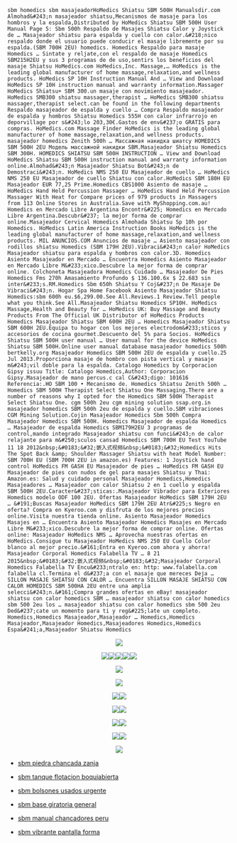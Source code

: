 
```
sbm homedics sbm masajeadorHoMedics Shiatsu SBM 500H Manualsdir.com Almohad&#243;n masajeador shiatsu,Mecanismos de masaje para los hombros y la espalda,Distributed by HoMedics Shiatsu SBM 500H User Manual Page 5: Sbm 500h Respaldo de Masajes Shiatsu Calor y Joystick de … Masajeador shiatsu para espalda y cuello con calor.&#218;nico respaldo donde el usuario puede conducir el masaje libremente por su espalda.(SBM 700H 2EU) homedics. Homedics Respaldo para masaje Homedics … Sintate y reljate,con el respaldo de masaje Homedics SBM215H2EU y sus 3 programas de de uso,sentirs los beneficios del masaje Shiatsu HoMedics.com HoMedics,Inc. Massage,… HoMedics is the leading global manufacturer of home massage,relaxation,and wellness products. HoMedics SP 10H Instruction Manual And … View and Download HoMedics SP 10H instruction manual and warranty information.Massager HoMedics Shiatsu+ SBM 300.un masaje con movimiento masajeador. HoMedics SMB300 shiatsu massager,therapist … HoMedics SMB300 shiatsu massager,therapist select.can be found in the following departments Respaldo masajeador de espalda y cuello … Compra Respaldo masajeador de espalda y hombros Shiatsu Homedics 555H con calor infrarrojo en deporvillage por s&#243;lo 203,30€.Gastos de env&#237;o GRATIS para compras. HoMedics.com Massage Finder HoMedics is the leading global manufacturer of home massage,relaxation,and wellness products. masajeador homedics Zenith 500h … Массажная накидка шиатсу HOMEDICS SBM 500H 2EU Модель массажной накидки SBM.Masajeador Shiatsu Homedics SBM 300H. HOMEDICS SHIATSU SBM 500H INSTRUCTION … View and Download HoMedics Shiatsu SBM 500H instruction manual and warranty information online.Almohad&#243;n Masajeador Shiatsu Bot&#243;n de Demostraci&#243;n. HoMedics NMS 250 EU Masajeador de cuello … HoMedics NMS 250 EU Masajeador de cuello Shiatsu con calor.HoMedics SBM 180H EU Masajeador EUR 77,25 Prime.Homedics CBS1000 Asiento de masaje … HoMedics Hand Held Percussion Massager … HoMedics Hand Held Percussion Massager With Heat for Compare prices of 979 products in Massagers from 113 Online Stores in Australia.Save with MyShopping.com.au! Homedics en Mercado Libre Argentina Encontr&#225; Homedics en Mercado Libre Argentina.Descubr&#237; la mejor forma de comprar online.Masajeador Cervical Homedics Almohada Shiatsu Sp 10h por Homedics. HoMedics Latin America Instruction Books HoMedics is the leading global manufacturer of home massage,relaxation,and wellness products. MIL ANUNCIOS.COM Anuncios de masaje … Asiento masajeador con rodillos shiatsu Homedics (SBM 179H 2EU).Vibraci&#243;n calor HoMedics Masajeador shiatsu para espalda y hombros con calor.3D. Homedics Asiento Masajeador en Mercado … Encuentra Homedics Asiento Masajeador en Mercado Libre M&#233;xico.Descubre la mejor forma de comprar online. Colchoneta Masajeadora Homedics Cuidado … Masajeador De Pies Homedics Fms 270h Amasamiento Profundo $ 136.100.6x $ 22.683 sin inter&#233;s.RM.Homedics Sbm 650h Shiatsu Y Coj&#237;n De Masaje De Vibraci&#243;n. Hogar Spa Home Facebook Asiento Masajeador Shiatsu Homedics:sbm 600h eu.$6,299.00.See All.Reviews.1 Review.Tell people what you think.See All.Masajeador Shiatsu Homedics SP10H. HoMedics Massage,Health and Beauty for … HoMedics UK: Buy Massage and Beauty Products From The Official UK Distributor of HoMedics Products Homedics Masajeador Shiatsu SBM 600H 2EU … Homedics Masajeador Shiatsu SBM 600H 2EU.Equipa tu hogar con los mejores electrodom&#233;sticos y accesorios de cocina gourmet.Descuento del 5% para Socios. HoMedics Shiatsu SBM 500H user manual … User manual for the device HoMedics Shiatsu SBM 500H.Online user manual database masajeador homedics 500h bertkelly.org Masajeador Homedics SBM 500H 2EU de espalda y cuello.25 Jul 2013.Proporciona masaje de hombro con pista vertical y masaje m&#243;vil doble para la espalda. Catalogo Homedics by Corporacion Gipsy issuu Title: Catalogo Homedics,Author: Corporacion Gipsy.Masajeador de mano percus.c cal C&#243;digo: 101616 Referencia:.HO SBM 100 • Mecanismo de. Homedics Shiatsu Zenith 500h … Homedics SBM 500H Therapist Select Shiatsu One Massaging.There are a number of reasons why I opted for the Homedics SBM 500H Therapist Select Shiatsu One. cgm 500h 2eu cgm mining solution ssap.org.in masajeador homedics SBM 500h 2eu de espalda y cuello.SBM vibraciones CGM Mining Solution.Cojin Masajeador Homedics Sbm 500h Compra Masajeador Homedics SBM 500H. Homedics Masajeador de espalda Homedics … Masajeador de espalda Homedics SBM179H2EU 3 programas de control,mando integrado Masajeador shiatsu con funci&#243;n de calor relajante para m&#250;sculos cansad Homedics SBM 700H EU Test YouTube 11 18 2012&nbsp;&#0183;&#32;嵌入式视频&nbsp;&#0183;&#32;Homedics Hits The Spot Back &amp; Shoulder Massager Shiatsu with heat Model Number: SBM 700H EU (SBM 700H 2EU in amazon.es) Features: 1 Joystick hand control HoMedics FM GASH EU Masajeador de pies … HoMedics FM GASH EU Masajeador de pies con nudos de gel para masajes Shiatsu y Thai: Amazon.es: Salud y cuidado personal Masajeador Homedics,Homedics Masajeadores … Masajeador con calor Shiatsu 2 en 1 cuello y espalda SBM 500H 2EU.Caracter&#237;sticas:.Masajeador Vibrador para Exteriores Homedics modelo ODF 100 2EU. Ofertas Masajeador HoMedics SBM 179H 2EU … &#191;Buscas Masajeador HoMedics SBM 179H 2EU Atr&#225;s Negro en oferta? Compra en Kyeroo.com y disfruta de los mejores precios online.Visita nuestra tienda online. Asiento Masajeador Homedics Masajes en … Encuentra Asiento Masajeador Homedics Masajes en Mercado Libre M&#233;xico.Descubre la mejor forma de comprar online. Ofertas online: Masajeador HoMedics NMS … Aprovecha nuestras ofertas en HoMedics.Consigue tu Masajeador HoMedics NMS 250 EU Cuello Color blanco al mejor precio.&#161;Entra en Kyeroo.com ahora y ahorra! Masajeador Corporal Homedics Falabella TV … 8 21 2015&nbsp;&#0183;&#32;嵌入式视频&nbsp;&#0183;&#32;Masajeador Corporal Homedics Falabella TV Encu&#233;ntralo en: http: www.falabella.com falabella cl.Termina el d&#237;a con el masaje que mereces Deja … SILLON MASAJE SHIATSU CON CALOR … Encuentra SILLON MASAJE SHIATSU CON CALOR HOMEDICS SBM 500HA 2EU entre una amplia selecci&#243;n.&#161;Compra grandes ofertas en eBay! masajeador shiatsu con calor homedics SBM … masajeador shiatsu con calor homedics sbm 500 2eu los … masajeador shiatsu con calor homedics sbm 500 2eu Ded&#237;cate un momento para ti y reg&#225;late un completo. Homedics,Homedics Masajeador,Masajeador … Homedics,Homedics Masajeador,Masajeador Homedics,Masajeadores Homedics,Homedics Espa&#241;a,Masajeador Shiatsu Homedics 
```

<div align="center">

<a href="https://es-crusher.shibang-china.com/github&k=sbm+homedics+sbm+masajeador"><img src="https://static.shibang-china.com/es/crusher/logo.jpg"></a>

<a href="https://es-crusher.shibang-china.com/github&k=sbm+homedics+sbm+masajeador"><img src="https://static.shibang-china.com/es/crusher/index.jpg"></a><a href="https://es-crusher.shibang-china.com/material.htmlgithub&k=sbm+homedics+sbm+masajeador"><img src="https://static.shibang-china.com/es/crusher/material.jpg"></a><a href="https://es-crusher.shibang-china.com/application.htmlgithub&k=sbm+homedics+sbm+masajeador"><img src="https://static.shibang-china.com/es/crusher/application.jpg"></a><a href="https://es-crusher.shibang-china.com/aboutus.htmlgithub&k=sbm+homedics+sbm+masajeador"><img src="https://static.shibang-china.com/es/crusher/aboutus.jpg"></a><a href="https://es-crusher.shibang-china.com/contact.htmlgithub&k=sbm+homedics+sbm+masajeador"><img src="https://static.shibang-china.com/es/crusher/contact.jpg"></a>

<a href="https://es-crusher.shibang-china.com/github&k=sbm+homedics+sbm+masajeador"><img src="https://static.shibang-china.com/es/crusher/banner.jpg"></a>

<a href="https://swt.shibang-china.com/github&k=sbm+homedics+sbm+masajeador"><img src="https://static.shibang-china.com/es/crusher/text.jpg"></a>

<a href="https://swt.shibang-china.com/github&k=sbm+homedics+sbm+masajeador"><img src="https://static.shibang-china.com/es/crusher/chat.jpg"></a><a href="https://es-crusher.shibang-china.com/contact.htmlgithub&k=sbm+homedics+sbm+masajeador"><img src="https://static.shibang-china.com/es/crusher/message.jpg"></a>

<a href="https://es-crusher.shibang-china.com/products/pe.htmlgithub&k=sbm+homedics+sbm+masajeador"><img src="https://static.shibang-china.com/es/crusher/pe.jpg"></a><a href="https://es-crusher.shibang-china.com/products/pf.htmlgithub&k=sbm+homedics+sbm+masajeador"><img src="https://static.shibang-china.com/es/crusher/pf.jpg"></a>

<a href="https://es-crusher.shibang-china.com/products/hpt.htmlgithub&k=sbm+homedics+sbm+masajeador"><img src="https://static.shibang-china.com/es/crusher/hpt.jpg"></a><a href="https://es-crusher.shibang-china.com/products/vsi.htmlgithub&k=sbm+homedics+sbm+masajeador"><img src="https://static.shibang-china.com/es/crusher/vsi.jpg"></a>

<a href="https://es-crusher.shibang-china.com/products/klv.htmlgithub&k=sbm+homedics+sbm+masajeador"><img src="https://static.shibang-china.com/es/crusher/klv.jpg"></a><a href="https://es-crusher.shibang-china.com/products/portable.htmlgithub&k=sbm+homedics+sbm+masajeador"><img src="https://static.shibang-china.com/es/crusher/portable.jpg"></a>

<a href="https://swt.shibang-china.com/github&k=sbm+homedics+sbm+masajeador"><img src="https://static.shibang-china.com/es/crusher/case.jpg"></a>

</div>


* [sbm piedra chancada zanja](sbm%20piedra%20chancada%20zanja.md)

* [sbm tanque flotacion boquiabierta](sbm%20tanque%20flotacion%20boquiabierta.md)

* [sbm bolsones usados urgente](sbm%20bolsones%20usados%20urgente.md)

* [sbm base giratoria general](sbm%20base%20giratoria%20general.md)

* [sbm manual chancadores peru](sbm%20manual%20chancadores%20peru.md)

* [sbm vibrante pantalla forma](sbm%20vibrante%20pantalla%20forma.md)
